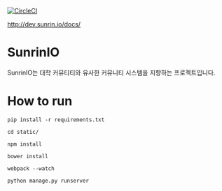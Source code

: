 [![CircleCI](https://circleci.com/gh/nerogit/sunrin-seed.svg?style=shield&circle-token=c24192cd2c24a7ea0d80c99af9016c98ed4800d7)](https://circleci.com/gh/nerogit/sunrin-seed)

http://dev.sunrin.io/docs/
# SunrinIO
SunrinIO는 대학 커뮤티티와 유사한 커뮤니티 시스템을 지향하는 프로젝트입니다.

# How to run
`pip install -r requirements.txt`

`cd static/`

`npm install`

`bower install`

`webpack --watch`

`python manage.py runserver`
